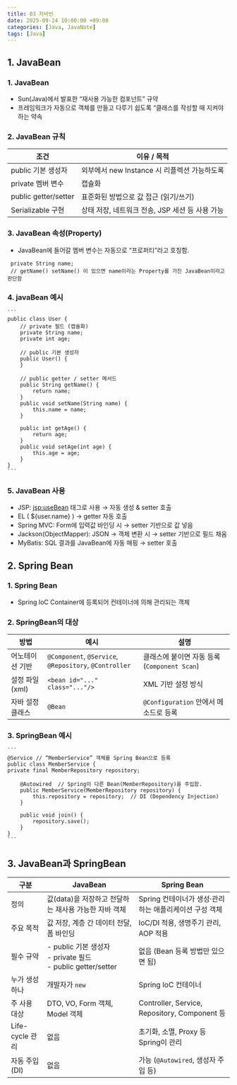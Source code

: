 ```yaml
---
title: 03 자바빈
date: 2025-09-24 10:00:00 +09:00
categories: [Java, JavaNote]
tags: [Java]
---
```


## 1. JavaBean
### 1. JavaBean
 - Sun(Java)에서 발표한 “재사용 가능한 컴포넌트” 규약
 - 프레임워크가 자동으로 객체를 만들고 다루기 쉽도록 “클래스를 작성할 때 지켜야 하는 약속
 
### 2. JavaBean 규칙

| 조건                   | 이유 / 목적                        |
| -------------------- | ------------------------------ |
| public 기본 생성자        | 외부에서 new Instance 시 리플렉션 가능하도록 |
| private 멤버 변수        | 캡슐화                            |
| public getter/setter | 표준화된 방법으로 값 접근 (읽기/쓰기)         |
| Serializable 구현      | 상태 저장, 네트워크 전송, JSP 세션 등 사용 가능 |


### 3. JavaBean 속성(Property)
 - JavaBean에 들어갈 멤버 변수는 자동으로 “프로퍼티”라고 호칭함.
 ```
  private String name;
  // getName() setName() 이 있으면 name이라는 Property를 가진 JavaBean이라고 판단함
 ```

### 4. javaBean 예시
    ```
    public class User {
        // private 필드 (캡슐화)
        private String name;
        private int age;
    
        // public 기본 생성자
        public User() {
        }
    
        // public getter / setter 메서드
        public String getName() {
            return name;
        }
        public void setName(String name) {
            this.name = name;
        }
    
        public int getAge() {
            return age;
        }
        public void setAge(int age) {
            this.age = age;
        }
    }    
    ```

### 5. JavaBean 사용
 - JSP: <jsp:useBean> 태그로 사용 → 자동 생성 & setter 호출
 - EL ( ${user.name} ) → getter 자동 호출
 - Spring MVC: Form에 입력값 바인딩 시 → setter 기반으로 값 넣음
 - Jackson(ObjectMapper): JSON → 객체 변환 시 → setter 기반으로 필드 채움
 - MyBatis: SQL 결과를 JavaBean에 자동 매핑 → setter 호출

## 2. Spring Bean
### 1. Spring Bean 
 - Spring IoC Container에 등록되어 컨테이너에 의해 관리되는 객체

### 2. SpringBean의 대상

| 방법         | 예시                                                     | 설명                                |
| ---------- | ------------------------------------------------------ | --------------------------------- |
| 어노테이션 기반   | `@Component`, `@Service`, `@Repository`, `@Controller` | 클래스에 붙이면 자동 등록 (`Component Scan`) |
| 설정 파일(xml) | `<bean id="..." class="..."/>`                         | XML 기반 설정 방식                      |
| 자바 설정 클래스  | `@Bean`                                                | `@Configuration` 안에서 메소드로 등록      |

### 3. SpringBean 예시
    ```
    @Service // “MemberService” 객체를 Spring Bean으로 등록
    public class MemberService {
    private final MemberRepository repository;
    
        @Autowired  // Spring이 다른 Bean(MemberRepository)을 주입함.
        public MemberService(MemberRepository repository) { 
            this.repository = repository;  // DI (Dependency Injection)
        }
    
        public void join() {
            repository.save();
        }
    }
    ```

## 3. JavaBean과 SpringBean

| 구분                | JavaBean                                                                   | Spring Bean                                  |
| ----------------- | -------------------------------------------------------------------------- | -------------------------------------------- |
| 정의            | 값(data)을 저장하고 전달하는 재사용 가능한 자바 객체                                       | Spring 컨테이너가 생성·관리하는 애플리케이션 구성 객체        |
| 주요 목적         | 값 저장, 계층 간 데이터 전달, 폼 바인딩                                                   | IoC/DI 적용, 생명주기 관리, AOP 적용                   |
| 필수 규약         | - public 기본 생성자<br>- private 필드<br>- public getter/setter | 없음 (Bean 등록 방법만 있으면 됨)                       |
| 누가 생성하나       | 개발자가 `new`                                                                 | Spring IoC 컨테이너                              |
| 주 사용 대상       | DTO, VO, Form 객체, Model 객체                                                 | Controller, Service, Repository, Component 등 |
| Life-cycle 관리 | 없음                                                                         | 초기화, 소멸, Proxy 등 Spring이 관리                  |
| 자동 주입(DI)     | 없음                                                                         | 가능 (`@Autowired`, 생성자 주입 등)                  |

